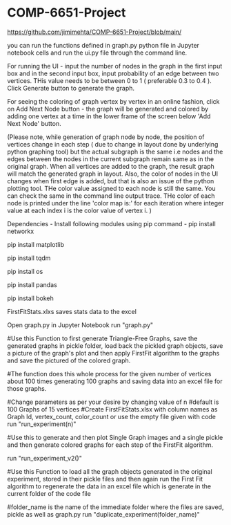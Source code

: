 # COMP-6651-Project

https://github.com/jimimehta/COMP-6651-Project/blob/main/

you can run the functions defined in graph.py python file in Jupyter notebook cells and run the ui.py file through the command line.

For running the UI - input the number of nodes in the graph in the first input box and in the second input box, input probability of an edge between two vertices. THis value needs to be between 0 to 1 ( preferable 0.3 to 0.4 ). Click Generate button to generate the graph. 

For seeing the coloring of graph vertex by vertex in an online fashion, click on Add Next Node button - the graph will be generated and colored by adding one vertex at a time in the lower frame of the screen below 'Add Next Node' button.

(Please note, while generation of graph node by node, the position of vertices change in each step ( due to change in layout done by underlying python graphing tool) but the actual subgraph is the same i.e nodes and the edges between the nodes in the current subgraph remain same as in the original graph. When all vertices are added to the graph, the result graph will match the generated graph in layout. 
Also, the color of nodes in the UI changes when first edge is added, but that is also an issue of the python plotting tool. THe color value assigned to each node is still the same. You can check the same in the command line output trace. THe color of each node is printed under the line 'color map is:' for each iteration where integer value at each index i is the color value of vertex i.
)

Dependencies - Install following modules using pip command -
pip install networkx

pip install matplotlib

pip install tqdm

pip install os

pip install pandas

pip install bokeh

FirstFitStats.xlxs saves stats data to the excel

Open graph.py in Jupyter Notebook
run "graph.py"

#Use this Function to first generate Triangle-Free Graphs, save the generated graphs in pickle folder, load back the pickled graph objects, save a picture of the graph's plot and then apply FirstFit algorithm to the graphs and save the pictured of the colored graph.

#The function does this whole process for the given number of vertices about 100 times generating 100 graphs and saving data into an excel file for those graphs.

#Change parameters as per your desire by changing value of n
#default is 100 Graphs of 15 vertices
#Create FirstFitStats.xlsx with column names as Graph Id, vertex_count, color_count or use the empty file given with code
run "run_experiment(n)"

#Use this to generate and then plot Single Graph images and a single pickle and then generate colored graphs for each step of the FirstFit algorithm.
    
run "run_experiment_v2()"

#Use this Function to load all the graph objects generated in the original experiment, stored in their pickle files and then again run the First Fit algorithm to regenerate the data in an excel file which is generate in the current folder of the code file

#folder_name is the name of the immediate folder where the files are saved, pickle as well as graph.py
run "duplicate_experiment(folder_name)"


